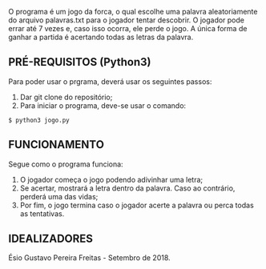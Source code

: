 O programa é um jogo da forca, o qual escolhe uma palavra aleatoriamente do arquivo palavras.txt para o jogador tentar descobrir. O jogador pode errar até 7 vezes e, caso isso ocorra, ele perde o jogo. A única forma de ganhar a partida é acertando todas as letras da palavra.

## PRÉ-REQUISITOS (Python3)
Para poder usar o prgrama, deverá usar os seguintes passos:
1. Dar git clone do repositório;
2. Para iniciar o programa, deve-se usar o comando:

```
$ python3 jogo.py
```

## FUNCIONAMENTO
Segue como o programa funciona:
1. O jogador começa o jogo podendo adivinhar uma letra;
2. Se acertar, mostrará a letra dentro da palavra. Caso ao contrário, perderá uma das vidas;
3. Por fim, o jogo termina caso o jogador acerte a palavra ou perca todas as tentativas.


## IDEALIZADORES
Ésio Gustavo Pereira Freitas - Setembro de 2018.
